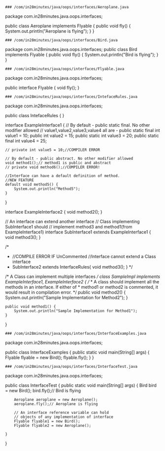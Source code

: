 ```
### /com/in28minutes/java/oops/interfaces/Aeroplane.java
```
package com.in28minutes.java.oops.interfaces;

public class Aeroplane implements Flyable {
	public void fly() {
		System.out.println("Aeroplane is flying");
	}
}
```
### /com/in28minutes/java/oops/interfaces/Bird.java
```
package com.in28minutes.java.oops.interfaces;
public class Bird implements Flyable {
	public void fly() {
		System.out.println("Bird is flying");
	}
}
```
### /com/in28minutes/java/oops/interfaces/Flyable.java
```
package com.in28minutes.java.oops.interfaces;

public interface Flyable {
	void fly();
}
```
### /com/in28minutes/java/oops/interfaces/IntefaceRules.java
```
package com.in28minutes.java.oops.interfaces;

public class IntefaceRules {
}

interface ExampleInterface1 {
	// By default - public static final. No other modifier allowed
	// value1,value2,value3,value4 all are - public static final
	int value1 = 10;
	public int value2 = 15;
	public static int value3 = 20;
	public static final int value4 = 25;

	// private int value5 = 10;//COMPILER ERROR

	// By default - public abstract. No other modifier allowed
	void method1();// method1 is public and abstract
	// private void method6();//COMPILER ERROR!

	//Interface can have a default definition of method.
	//NEW FEATURE
	default void method5() {
		System.out.println("Method5");
	}
	
}

interface ExampleInterface2 {
	void method2();
}

// An interface can extend another interface
// Class implementing SubInterface1 should
// implement method3 and method1(from ExampleInterface1)
interface SubInterface1 extends ExampleInterface1 {
	void method3();
}

/*
 * //COMPILE ERROR IF UnCommented //Interface cannot extend a Class interface
 * SubInterface2 extends InterfaceRules{ void method3(); }
 */

/* A Class can implement multiple interfaces */
class SampleImpl implements ExampleInterface1, ExampleInterface2 {
	/*
	 * A class should implement all the methods in an interface. If either of
	 * method1 or method2 is commented, it would result in compilation error.
	 */
	public void method2() {
		System.out.println("Sample Implementation for Method2");
	}

	public void method1() {
		System.out.println("Sample Implementation for Method1");
	}

}
```
### /com/in28minutes/java/oops/interfaces/InterfaceExamples.java
```
package com.in28minutes.java.oops.interfaces;

public class InterfaceExamples {
	public static void main(String[] args) {
		Flyable flyable = new Bird();
		flyable.fly();
	}
}
```
### /com/in28minutes/java/oops/interfaces/InterfaceTest.java
```
package com.in28minutes.java.oops.interfaces;


public class InterfaceTest {
	public static void main(String[] args) {
		Bird bird = new Bird();
		bird.fly();// Bird is flying

		Aeroplane aeroplane = new Aeroplane();
		aeroplane.fly();// Aeroplane is flying

		// An interface reference variable can hold
		// objects of any implementation of interface
		Flyable flyable1 = new Bird();
		Flyable flyable2 = new Aeroplane();

	}
}
```
